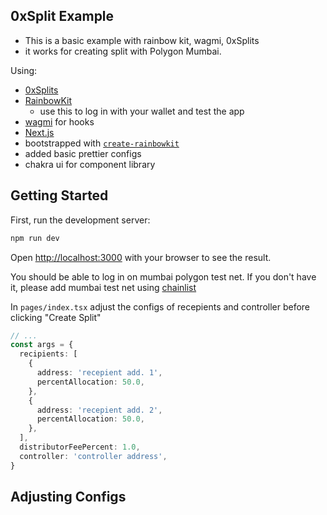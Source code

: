 ## 0xSplit Example

- This is a basic example with rainbow kit, wagmi, 0xSplits
- it works for creating split with Polygon Mumbai.

Using:

- [0xSplits](https://www.0xsplits.xyz/)
- [RainbowKit](https://rainbowkit.com)
  - use this to log in with your wallet and test the app
- [wagmi](https://wagmi.sh) for hooks
- [Next.js](https://nextjs.org/)
- bootstrapped with [`create-rainbowkit`](https://github.com/rainbow-me/rainbowkit/tree/main/packages/create-rainbowkit)
- added basic prettier configs
- chakra ui for component library

## Getting Started

First, run the development server:

```bash
npm run dev
```

Open [http://localhost:3000](http://localhost:3000) with your browser to see the result.

You should be able to log in on mumbai polygon test net. If you don't have it, please add mumbai test net using [chainlist](https://chainlist.org/)

In `pages/index.tsx` adjust the configs of recepients and controller before clicking "Create Split"

```ts
// ...
const args = {
  recipients: [
    {
      address: 'recepient add. 1',
      percentAllocation: 50.0,
    },
    {
      address: 'recepient add. 2',
      percentAllocation: 50.0,
    },
  ],
  distributorFeePercent: 1.0,
  controller: 'controller address',
}
```

## Adjusting Configs
